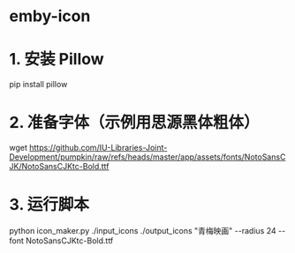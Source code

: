 # emby-icon
# 1. 安装 Pillow
pip install pillow

# 2. 准备字体（示例用思源黑体粗体）
wget https://github.com/IU-Libraries-Joint-Development/pumpkin/raw/refs/heads/master/app/assets/fonts/NotoSansCJK/NotoSansCJKtc-Bold.ttf

# 3. 运行脚本
python icon_maker.py ./input_icons ./output_icons "青梅映画" --radius 24 --font NotoSansCJKtc-Bold.ttf


